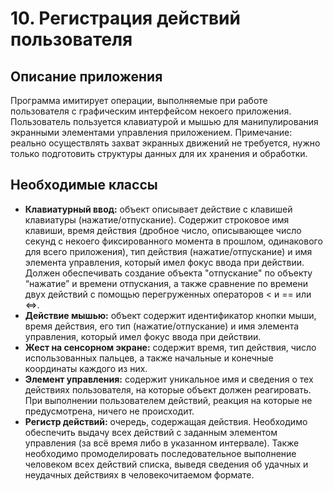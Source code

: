 # 10. Регистрация действий пользователя

## Описание приложения

Программа имитирует операции, выполняемые при работе пользователя с графическим интерфейсом некоего приложения. Пользователь пользуется клавиатурой и мышью для манипулирования экранными элементами управления приложением. Примечание: реально осуществлять захват экранных движений не требуется, нужно только подготовить структуры данных для их хранения и обработки.

## Необходимые классы

* **Клавиатурный ввод:** объект описывает действие с клавишей клавиатуры (нажатие/отпускание). Содержит строковое имя клавиши, время действия (дробное число, описывающее число секунд с некоего фиксированного момента в прошлом, одинакового для всего приложения), тип действия (нажатие/отпускание) и имя элемента управления, который имел фокус ввода при действии. Должен обеспечивать создание объекта "отпускание" по объекту “нажатие” и времени отпускания, а также сравнение по времени двух действий с помощью перегруженных операторов < и == или <=>.
* **Действие мышью:** объект содержит идентификатор кнопки мыши, время действия, его тип (нажатие/отпускание) и имя элемента управления, который имел фокус ввода при действии.
* **Жест на сенсорном экране:** содержит время, тип действия, число использованных пальцев, а также начальные и конечные координаты каждого из них.
* **Элемент управления:** содержит уникальное имя и сведения о тех действиях пользователя, на которые объект должен реагировать. При выполнении пользователем действий, реакция на которые не предусмотрена, ничего не происходит.
* **Регистр действий:** очередь, содержащая действия. Необходимо обеспечить выдачу всех действий с заданным элементом управления (за всё время либо в указанном интервале). Также необходимо промоделировать последовательное выполнение человеком всех действий списка, выведя сведения об удачных и неудачных действиях в человекочитаемом формате.
